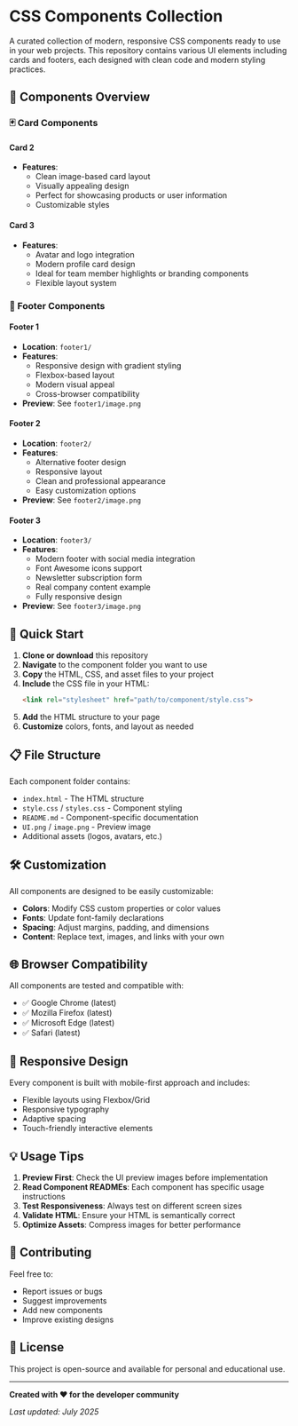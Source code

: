 # CSS Components Collection

A curated collection of modern, responsive CSS components ready to use in your web projects. This repository contains various UI elements including cards and footers, each designed with clean code and modern styling practices.

## 📁 Components Overview

### 🃏 Card Components

#### Card 2
- **Features**: 
  - Clean image-based card layout
  - Visually appealing design
  - Perfect for showcasing products or user information
  - Customizable styles


#### Card 3

- **Features**:
  - Avatar and logo integration
  - Modern profile card design
  - Ideal for team member highlights or branding components
  - Flexible layout system

### 🦶 Footer Components

#### Footer 1
- **Location**: `footer1/`
- **Features**:
  - Responsive design with gradient styling
  - Flexbox-based layout
  - Modern visual appeal
  - Cross-browser compatibility
- **Preview**: See `footer1/image.png`

#### Footer 2
- **Location**: `footer2/`
- **Features**:
  - Alternative footer design
  - Responsive layout
  - Clean and professional appearance
  - Easy customization options
- **Preview**: See `footer2/image.png`

#### Footer 3
- **Location**: `footer3/`
- **Features**:
  - Modern footer with social media integration
  - Font Awesome icons support
  - Newsletter subscription form
  - Real company content example
  - Fully responsive design
- **Preview**: See `footer3/image.png`

## 🚀 Quick Start

1. **Clone or download** this repository
2. **Navigate** to the component folder you want to use
3. **Copy** the HTML, CSS, and asset files to your project
4. **Include** the CSS file in your HTML:
   ```html
   <link rel="stylesheet" href="path/to/component/style.css">
   ```
5. **Add** the HTML structure to your page
6. **Customize** colors, fonts, and layout as needed

## 📋 File Structure

Each component folder contains:
- `index.html` - The HTML structure
- `style.css` / `styles.css` - Component styling
- `README.md` - Component-specific documentation
- `UI.png` / `image.png` - Preview image
- Additional assets (logos, avatars, etc.)

## 🛠️ Customization

All components are designed to be easily customizable:

- **Colors**: Modify CSS custom properties or color values
- **Fonts**: Update font-family declarations
- **Spacing**: Adjust margins, padding, and dimensions
- **Content**: Replace text, images, and links with your own

## 🌐 Browser Compatibility

All components are tested and compatible with:
- ✅ Google Chrome (latest)
- ✅ Mozilla Firefox (latest)
- ✅ Microsoft Edge (latest)
- ✅ Safari (latest)

## 📱 Responsive Design

Every component is built with mobile-first approach and includes:
- Flexible layouts using Flexbox/Grid
- Responsive typography
- Adaptive spacing
- Touch-friendly interactive elements

## 💡 Usage Tips

1. **Preview First**: Check the UI preview images before implementation
2. **Read Component READMEs**: Each component has specific usage instructions
3. **Test Responsiveness**: Always test on different screen sizes
4. **Validate HTML**: Ensure your HTML is semantically correct
5. **Optimize Assets**: Compress images for better performance

## 🤝 Contributing

Feel free to:
- Report issues or bugs
- Suggest improvements
- Add new components
- Improve existing designs

## 📄 License

This project is open-source and available for personal and educational use.

---

**Created with ❤️ for the developer community**

*Last updated: July 2025*
